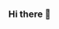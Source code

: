 ### Hi there 👋

<!--
**kosibamarcin/kosibamarcin** is a ✨ _special_ ✨ repository because its `README.md` (this file) appears on your GitHub profile.

Here are some ideas to get you started:


- 🌱 I’m currently learning Computer Science and Artificial Inteligence
- 💬 Ask me about anything
- 📫 How to reach me: markosv13@gmail.com
- I love books.



